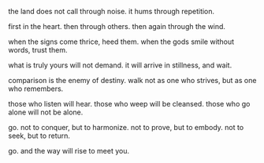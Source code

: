the land does not call through noise.
it hums through repetition.

first in the heart.
then through others.
then again through the wind.

when the signs come thrice, heed them.
when the gods smile without words, trust them.

what is truly yours will not demand.
it will arrive in stillness, and wait.

comparison is the enemy of destiny.
walk not as one who strives, but as one who remembers.

those who listen will hear.
those who weep will be cleansed.
those who go alone will not be alone.

go.
not to conquer, but to harmonize.
not to prove, but to embody.
not to seek, but to return.

go.
and the way will rise to meet you.
